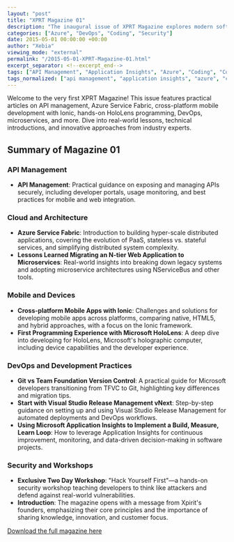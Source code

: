 ```yaml
---
layout: "post"
title: "XPRT Magazine 01"
description: "The inaugural issue of XPRT Magazine explores modern software development, cloud, DevOps, and innovative technologies, featuring hands-on experiences and practical guidance."
categories: ["Azure", "DevOps", "Coding", "Security"]
date: 2015-05-01 00:00:00 +00:00
author: "Xebia"
viewing_mode: "external"
permalink: "/2015-05-01-XPRT-Magazine-01.html"
excerpt_separator: <!--excerpt_end-->
tags: ["API Management", "Application Insights", "Azure", "Coding", "Community", "DevOps", "HoloLens", "Ionic", "Magazines", "Microservices", "Mobile Apps", "Security", "Service Fabric", "Version Control", "Visual Studio"]
tags_normalized: ["api management", "application insights", "azure", "coding", "community", "devops", "hololens", "ionic", "magazines", "microservices", "mobile apps", "security", "service fabric", "version control", "visual studio"]
---
```


Welcome to the very first XPRT Magazine! This issue features practical articles on API management, Azure Service Fabric, cross-platform mobile development with Ionic, hands-on HoloLens programming, DevOps, microservices, and more. Dive into real-world lessons, technical introductions, and innovative approaches from industry experts.
<!--excerpt_end-->

## Summary of Magazine 01

### API Management

- **API Management**: Practical guidance on exposing and managing APIs securely, including developer portals, usage monitoring, and best practices for mobile and web integration.

### Cloud and Architecture

- **Azure Service Fabric**: Introduction to building hyper-scale distributed applications, covering the evolution of PaaS, stateless vs. stateful services, and simplifying distributed system complexity.
- **Lessons Learned Migrating an N-tier Web Application to Microservices**: Real-world insights into breaking down legacy systems and adopting microservice architectures using NServiceBus and other tools.

### Mobile and Devices

- **Cross-platform Mobile Apps with Ionic**: Challenges and solutions for developing mobile apps across platforms, comparing native, HTML5, and hybrid approaches, with a focus on the Ionic framework.
- **First Programming Experience with Microsoft HoloLens**: A deep dive into developing for HoloLens, Microsoft's holographic computer, including device capabilities and the developer experience.

### DevOps and Development Practices

- **Git vs Team Foundation Version Control**: A practical guide for Microsoft developers transitioning from TFVC to Git, highlighting key differences and migration tips.
- **Start with Visual Studio Release Management vNext**: Step-by-step guidance on setting up and using Visual Studio Release Management for automated deployments and DevOps workflows.
- **Using Microsoft Application Insights to Implement a Build, Measure, Learn Loop**: How to leverage Application Insights for continuous improvement, monitoring, and data-driven decision-making in software projects.

### Security and Workshops

- **Exclusive Two Day Workshop**: "Hack Yourself First"—a hands-on security workshop teaching developers to think like attackers and defend against real-world vulnerabilities.
- **Introduction**: The magazine opens with a message from Xpirit's founders, emphasizing their core principles and the importance of sharing knowledge, innovation, and customer focus.

[Download the full magazine here](https://xebia.com/media/2025/05/Xpirit-magazine.pdf)
